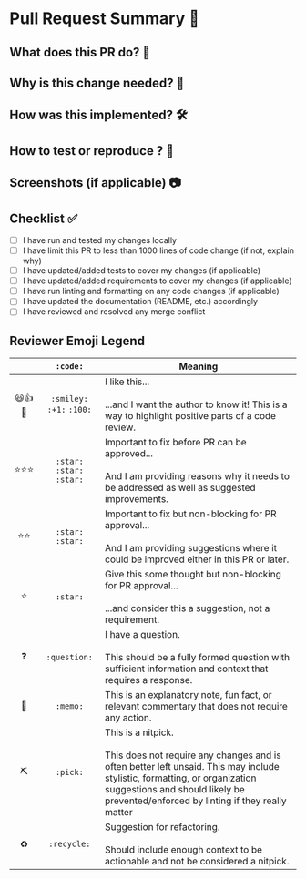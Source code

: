 # Pull Request Summary 🚀

## What does this PR do? 📝
<!-- A clear and concise description of the changes introduced in this pull request -->

## Why is this change needed? 🤔
<!-- Describe the motivation or context for this pull request -->

## How was this implemented? 🛠️
<!-- Explain the approach and implementation details -->

## How to test or reproduce ? 🧪
<!-- Provide steps to test or reproduce the changes -->

## Screenshots (if applicable) 📷
<!-- Add relevant screenshots or GIFs to illustrate the changes -->

## Checklist ✅

- [ ] I have run and tested my changes locally
- [ ] I have limit this PR to less than 1000 lines of code change (if not, explain why)
- [ ] I have updated/added tests to cover my changes (if applicable)
- [ ] I have updated/added requirements to cover my changes (if applicable)
- [ ] I have run linting and formatting on any code changes (if applicable)
- [ ] I have updated the documentation (README, etc.) accordingly
- [ ] I have reviewed and resolved any merge conflict

## Reviewer Emoji Legend

|     |   `:code:`   | Meaning                                                                                                                                                                             |
| :-: | :----------: | ----------------------------------------------------------------------------------------------------------------------------------------------------------------------------------- |
| 😃👍💯  |  `:smiley:` `:+1:` `:100:`  | I like this... <br /><br /> ...and I want the author to know it! This is a way to highlight positive parts of a code review.                                    |
| ⭐⭐⭐  |  `:star: :star: :star:`     | Important to fix before PR can be approved... <br /><br /> And I am providing reasons why it needs to be addressed as well as suggested improvements.           |
| ⭐⭐    |  `:star: :star:`            | Important to fix but non-blocking for PR approval... <br /><br /> And I am providing suggestions where it could be improved either in this PR or later.         |
| ⭐       |  `:star:`                  | Give this some thought but non-blocking for PR approval... <br /><br /> ...and consider this a suggestion, not a requirement.                                    |
| ❓  | `:question:` | I have a question. <br /><br /> This should be a fully formed question with sufficient information and context that requires a response.                                            |
| 📝  |   `:memo:`   | This is an explanatory note, fun fact, or relevant commentary that does not require any action.                                                                                     |
|  ⛏  |   `:pick:`   | This is a nitpick. <br /><br /> This does not require any changes and is often better left unsaid. This may include stylistic, formatting, or organization suggestions and should likely be prevented/enforced by linting if they really matter |
|  ♻️  | `:recycle:`  | Suggestion for refactoring. <br /><br /> Should include enough context to be actionable and not be considered a nitpick.                                                           |
